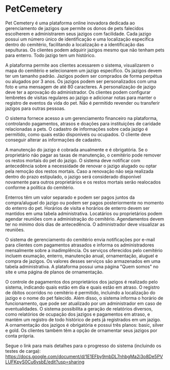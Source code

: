 # PetCemetery


Pet Cemetery é uma plataforma online inovadora dedicada ao gerenciamento de jazigos que permite os donos de pets falecidos escolherem e administrarem seus jazigos com facilidade. Cada jazigo possui um número único de identificação e uma localização específica dentro do cemitério, facilitando a localização e a identificação das sepulturas. Os clientes podem adquirir jazigos mesmo que não tenham pets para enterro. Todo jazigo tem um histórico.

A plataforma permite aos clientes acessarem o sistema, visualizarem o mapa do cemitério e selecionarem um jazigo específico. Os jazigos devem ter um tamanho padrão. Jazigos podem ser comprados de forma perpétua ou alugados por 3 anos. Os jazigos podem ser personalizados com uma foto e uma mensagem de até 80 caracteres. A personalização de jazigo deve ter a aprovação do administrador. Os clientes podem configurar lembretes de visitas regulares ao jazigo e adicionar notas para manter o registro de eventos da vida do pet. Não é permitido revender ou transferir jazigos para outras pessoas.

O sistema fornece acesso a um gerenciamento financeiro na plataforma, controlando pagamentos, atrasos e doações para instituições de caridade relacionadas a pets. O cadastro de informações sobre cada jazigo é permitido, como quais estão disponíveis ou ocupados. O cliente deve conseguir alterar as informações de cadastro.

A manutenção do jazigo é cobrada anualmente e é obrigatória. Se o proprietário não pagar as taxas de manutenção, o cemitério pode remover os restos mortais do pet do jazigo. O sistema deve notificar com antecedência sobre a necessidade de renovar o jazigo alugado ou optar pela remoção dos restos mortais. Caso a renovação não seja realizada dentro do prazo estipulado, o jazigo será considerado disponível novamente para outros proprietários e os restos mortais serão realocados conforme a política do cemitério.

Enterros têm um valor separado e podem ser pagos juntos da compra/aluguel do jazigo ou podem ser pagos posteriormente no momento do enterro do pet. Horários de visita e horários de enterro devem ser mantidos em uma tabela administrativa. Locatários ou proprietários podem agendar reuniões com a administração do cemitério. Agendamentos devem ter no mínimo dois dias de antecedência. O administrador deve visualizar as reuniões.

O sistema de gerenciamento do cemitério envia notificações por e-mail para clientes com pagamentos atrasados e informa os administradores mensalmente sobre a inadimplência. Os serviços oferecidos pelo cemitério incluem exumação, enterro, manutenção anual, ornamentação, aluguel e compra de jazigos. Os valores desses serviços são armazenados em uma tabela administrativa. A plataforma possui uma página "Quem somos" no site e uma página de planos de ornamentação.

O controle de pagamentos dos proprietários dos jazigos é realizado pelo sistema, indicando quais estão em dia e quais estão em atraso. O registro de óbitos ocorridos no cemitério é permitido, incluindo a localização do jazigo e o nome do pet falecido. Além disso, o sistema informa o horário de funcionamento, que pode ser atualizado por um administrador em caso de eventualidades. O sistema possibilita a geração de relatórios diversos, como relatórios de ocupação dos jazigos e pagamentos em atraso, e mantém um registro de todo histórico de pets já registrados em um jazigo. A ornamentação dos jazigos é obrigatória e possui três planos: basic, silver e gold. Os clientes também têm a opção de ornamentar seus jazigos por conta própria.

Segue o link para mais detalhes para o progresso do sistema (incluindo os testes de carga): https://docs.google.com/document/d/1E1EFby9mbDL7nhbgMa2i3o8De5PVLUFKpyS0Cu6vsbE/edit?usp=sharing
